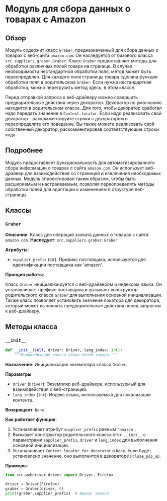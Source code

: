 # Модуль для сбора данных о товарах с Amazon

## Обзор

Модуль содержит класс `Graber`, предназначенный для сбора данных о товарах с веб-сайта `amazon.com`. Он наследуется от базового класса `src.suppliers.graber.Graber`. Класс `Graber` предоставляет методы для обработки различных полей товара на странице. В случае необходимости нестандартной обработки поля, метод может быть переопределен. Для каждого поля страницы товара сделана функция обработки поля в родительском `Graber`. Если нужна нестандартная обработка, можно перегрузить метод здесь, в этом классе.

Перед отправкой запроса к веб-драйверу можно совершить предварительные действия через декоратор. Декоратор по умолчанию находится в родительском классе. Для того, чтобы декоратор сработал надо передать значение в `Context.locator`. Если надо реализовать свой декоратор - раскомментируйте строки с декоратором и переопределите его поведение. Вы также можете реализовать свой собственный декоратор, раскомментировав соответствующие строки кода.

## Подробнее

Модуль предоставляет функциональность для автоматизированного сбора информации о товарах с сайта `amazon.com`. Он использует веб-драйвер для взаимодействия со страницей и извлечения необходимых данных. Модуль спроектирован таким образом, чтобы быть расширяемым и настраиваемым, позволяя переопределять методы обработки полей для адаптации к изменениям в структуре веб-страницы.

## Классы

### `Graber`

**Описание**: Класс для операций захвата данных о товарах с сайта `amazon.com`.
**Наследует**: `src.suppliers.graber.Graber`

**Атрибуты**:
- `supplier_prefix` (str): Префикс поставщика, используется для идентификации поставщика как 'amazon'.

**Принцип работы**:

Класс `Graber` инициализируется с веб-драйвером и индексом языка. Он устанавливает префикс поставщика и вызывает конструктор родительского класса `Graber` для выполнения основной инициализации. Также класс позволяет установить значение локатора для декоратора, который может выполнять предварительные действия перед запросом к веб-драйверу.

## Методы класса

### `__init__`

```python
def __init__(self, driver: Driver, lang_index: int):
    """Инициализация класса сбора полей товара."""
```

**Назначение**: Инициализация экземпляра класса `Graber`.

**Параметры**:
- `driver` (`Driver`): Экземпляр веб-драйвера, используемый для взаимодействия с веб-страницей.
- `lang_index` (`int`): Индекс языка, используемый для локализации контента.

**Возвращает**: `None`

**Как работает функция**:
1. Устанавливает атрибут `supplier_prefix` равным `'amazon'`.
2. Вызывает конструктор родительского класса `Grbr.__init__` с параметрами `supplier_prefix`, `driver` и `lang_index` для выполнения основной инициализации.
3. Устанавливает `Context.locator_for_decorator` в `None`. Если будет установлено значение, оно выполнится в декораторе `@close_pop_up`.

**Примеры**:
```python
from src.webdriver.driver import Driver, Firefox

driver = Driver(Firefox)
graber = Graber(driver, 0)
print(graber.supplier_prefix)  # Вывод: amazon